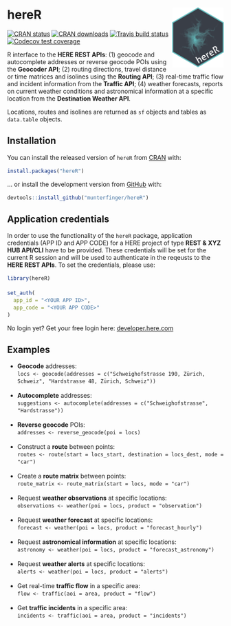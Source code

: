 # hereR <img src="man/figures/logo.svg" align="right" alt="" width="120" />
<!-- badges: start -->
[![CRAN status](https://www.r-pkg.org/badges/version/hereR)](https://CRAN.R-project.org/package=hereR)
[![CRAN downloads](https://cranlogs.r-pkg.org/badges/last-month/hereR?color=brightgreen)](https://CRAN.R-project.org/package=hereR)
[![Travis build status](https://travis-ci.org/munterfinger/hereR.svg?branch=master)](https://travis-ci.org/munterfinger/hereR)
[![Codecov test coverage](https://codecov.io/gh/munterfinger/hereR/branch/master/graph/badge.svg)](https://codecov.io/gh/munterfinger/hereR?branch=master)
<!-- badges: end -->

R interface to the **HERE REST APIs**:
(1) geocode and autocomplete addresses or reverse geocode POIs using the **Geocoder API**;
(2) routing directions, travel distance or time matrices and isolines using the **Routing API**;
(3) real-time traffic flow and incident information from the **Traffic API**;
(4) weather forecasts, reports on current weather conditions and astronomical information at a specific location from the **Destination Weather API**.

Locations, routes and isolines are returned as `sf` objects and tables as `data.table` objects.

## Installation

You can install the released version of `hereR` from [CRAN](https://CRAN.R-project.org/package=hereR/) with:

``` r
install.packages("hereR")
```

... or install the development version from [GitHub](https://github.com/munterfinger/hereR/) with:

``` r
devtools::install_github("munterfinger/hereR")
```

## Application credentials

In order to use the functionality of the `hereR` package, application credentials (APP ID and APP CODE) for a HERE project of type **REST & XYZ HUB API/CLI** have to be provided. These credentials will be set for the current R session and will be used to authenticate in the reqeusts to the **HERE REST APIs**.
To set the credentials, please use:
``` r
library(hereR)

set_auth(
  app_id = "<YOUR APP ID>",
  app_code = "<YOUR APP CODE>"
)
```
No login yet? Get your free login here: [developer.here.com](https://developer.here.com/)

## Examples

* **Geocode** addresses:<br>`locs <- geocode(addresses = c("Schweighofstrasse 190, Zürich, Schweiz", "Hardstrasse 48, Zürich, Schweiz"))`<br><br>
* **Autocomplete** addresses:<br>`suggestions <- autocomplete(addresses = c("Schweighofstrasse", "Hardstrasse"))`<br><br>
* **Reverse geocode** POIs:<br>`addresses <- reverse_geocode(poi = locs)`<br><br>
* Construct a **route** between points:<br>`routes <- route(start = locs_start, destination = locs_dest, mode = "car")`<br><br>
* Create a **route matrix** between points:<br>`route_matrix <- route_matrix(start = locs, mode = "car")`<br><br>
* Request **weather observations** at specific locations:<br>`observations <- weather(poi = locs, product = "observation")`<br><br>
* Request **weather forecast** at specific locations:<br>`forecast <- weather(poi = locs, product = "forecast_hourly")`<br><br>
* Request **astronomical information** at specific locations:<br>`astronomy <- weather(poi = locs, product = "forecast_astronomy")`<br><br>
* Request **weather alerts** at specific locations:<br>`alerts <- weather(poi = locs, product = "alerts")`<br><br>
* Get real-time **traffic flow** in a specific area:<br>`flow <- traffic(aoi = area, product = "flow")`<br><br>
* Get **traffic incidents** in a specific area:<br>`incidents <- traffic(aoi = area, product = "incidents")`

